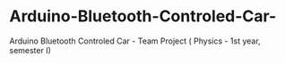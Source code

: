# Arduino-Bluetooth-Controled-Car-
Arduino Bluetooth Controled Car - Team Project ( Physics - 1st year, semester I)
